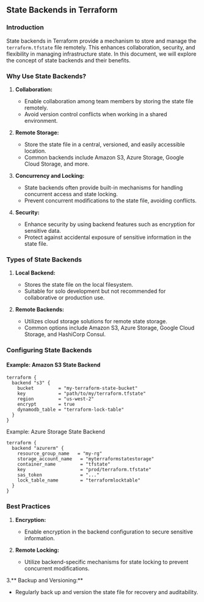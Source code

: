 ## State Backends in Terraform

### Introduction

State backends in Terraform provide a mechanism to store and manage the `terraform.tfstate` file remotely. This enhances collaboration, security, and flexibility in managing infrastructure state. In this document, we will explore the concept of state backends and their benefits.

### Why Use State Backends?

1. **Collaboration:**
   - Enable collaboration among team members by storing the state file remotely.
   - Avoid version control conflicts when working in a shared environment.

2. **Remote Storage:**
   - Store the state file in a central, versioned, and easily accessible location.
   - Common backends include Amazon S3, Azure Storage, Google Cloud Storage, and more.

3. **Concurrency and Locking:**
   - State backends often provide built-in mechanisms for handling concurrent access and state locking.
   - Prevent concurrent modifications to the state file, avoiding conflicts.

4. **Security:**
   - Enhance security by using backend features such as encryption for sensitive data.
   - Protect against accidental exposure of sensitive information in the state file.

### Types of State Backends

1. **Local Backend:**
   - Stores the state file on the local filesystem.
   - Suitable for solo development but not recommended for collaborative or production use.

2. **Remote Backends:**
   - Utilizes cloud storage solutions for remote state storage.
   - Common options include Amazon S3, Azure Storage, Google Cloud Storage, and HashiCorp Consul.

### Configuring State Backends

#### Example: Amazon S3 State Backend

```hcl
terraform {
  backend "s3" {
    bucket         = "my-terraform-state-bucket"
    key            = "path/to/my/terraform.tfstate"
    region         = "us-west-2"
    encrypt        = true
    dynamodb_table = "terraform-lock-table"
  }
}
```

Example: Azure Storage State Backend
```
terraform {
  backend "azurerm" {
    resource_group_name   = "my-rg"
    storage_account_name   = "myterraformstatestorage"
    container_name         = "tfstate"
    key                    = "prod/terraform.tfstate"
    sas_token              = "..."
    lock_table_name        = "terraformlocktable"
  }
}
```

### Best Practices

1. **Encryption:**

    - Enable encryption in the backend configuration to secure sensitive information.

2. **Remote Locking:**

    - Utilize backend-specific mechanisms for state locking to prevent concurrent modifications.

3.** Backup and Versioning:**

   - Regularly back up and version the state file for recovery and auditability.
